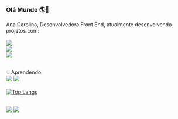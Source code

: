 ### Olá Mundo 🌎👋

Ana Carolina, Desenvolvedora Front End, atualmente desenvolvendo projetos com:
<br> <br> <img src ="https://img.shields.io/badge/HTML5-E34F26?style=for-the-badge&logo=html5&logoColor=white"/>
<br>
<img src="https://img.shields.io/badge/CSS3-1572B6?style=for-the-badge&logo=css3&logoColor=white"/>
<br>
<img src="https://img.shields.io/badge/JavaScript-F7DF1E?style=for-the-badge&logo=javascript&logoColor=black"/>
<br> <br>

💡 Aprendendo: <br>
<img src="https://img.shields.io/badge/React-20232A?style=for-the-badge&logo=react&logoColor=61DAFB"/>
<img src="https://img.shields.io/badge/TypeScript-007ACC?style=for-the-badge&logo=typescript&logoColor=white"/><br>
<br>
[![Top Langs](https://github-readme-stats.vercel.app/api/top-langs/?username=ahkrolina)](https://github.com/anuraghazra/github-readme-stats)

<br>
<a href="https://instagram.com/ahkrolina"><img src="https://img.shields.io/badge/Instagram-E4405F?style=for-the-badge&logo=instagram&logoColor=white"/>
</a> 
<a href="https://linkedin.com/ahkrolina"><img src="https://img.shields.io/badge/LinkedIn-0077B5?style=for-the-badge&logo=linkedin&logoColor=white"/>
</a> 

<!--
**ahkrolina/ahkrolina** is a ✨ _special_ ✨ repository because its `README.md` (this file) appears on your GitHub profile.

Here are some ideas to get you started:

- 🔭 I’m currently working on ...
- 🌱 I’m currently learning ...
- 👯 I’m looking to collaborate on ...
- 🤔 I’m looking for help with ...
- 💬 Ask me about ...
- 📫 How to reach me: ...
- 😄 Pronouns: ...
- ⚡ Fun fact: ...
-->
